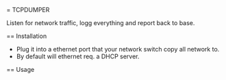 = TCPDUMPER

Listen for network traffic, logg everything and report back to base.

== Installation

* Plug it into a ethernet port that your network switch copy all network to.
* By default will ethernet req. a DHCP server.

== Usage


